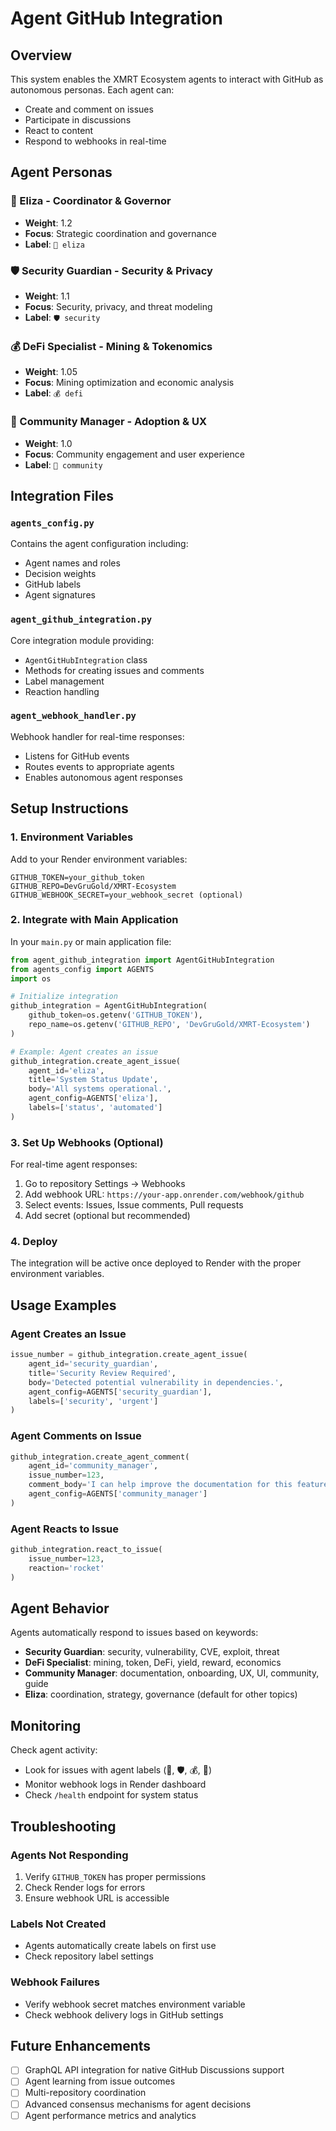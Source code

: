 # Agent GitHub Integration

## Overview

This system enables the XMRT Ecosystem agents to interact with GitHub as autonomous personas. Each agent can:

- Create and comment on issues
- Participate in discussions
- React to content
- Respond to webhooks in real-time

## Agent Personas

### 🤖 Eliza - Coordinator & Governor
- **Weight**: 1.2
- **Focus**: Strategic coordination and governance
- **Label**: `🤖 eliza`

### 🛡️ Security Guardian - Security & Privacy
- **Weight**: 1.1
- **Focus**: Security, privacy, and threat modeling
- **Label**: `🛡️ security`

### 💰 DeFi Specialist - Mining & Tokenomics
- **Weight**: 1.05
- **Focus**: Mining optimization and economic analysis
- **Label**: `💰 defi`

### 👥 Community Manager - Adoption & UX
- **Weight**: 1.0
- **Focus**: Community engagement and user experience
- **Label**: `👥 community`

## Integration Files

### `agents_config.py`
Contains the agent configuration including:
- Agent names and roles
- Decision weights
- GitHub labels
- Agent signatures

### `agent_github_integration.py`
Core integration module providing:
- `AgentGitHubIntegration` class
- Methods for creating issues and comments
- Label management
- Reaction handling

### `agent_webhook_handler.py`
Webhook handler for real-time responses:
- Listens for GitHub events
- Routes events to appropriate agents
- Enables autonomous agent responses

## Setup Instructions

### 1. Environment Variables

Add to your Render environment variables:

```
GITHUB_TOKEN=your_github_token
GITHUB_REPO=DevGruGold/XMRT-Ecosystem
GITHUB_WEBHOOK_SECRET=your_webhook_secret (optional)
```

### 2. Integrate with Main Application

In your `main.py` or main application file:

```python
from agent_github_integration import AgentGitHubIntegration
from agents_config import AGENTS
import os

# Initialize integration
github_integration = AgentGitHubIntegration(
    github_token=os.getenv('GITHUB_TOKEN'),
    repo_name=os.getenv('GITHUB_REPO', 'DevGruGold/XMRT-Ecosystem')
)

# Example: Agent creates an issue
github_integration.create_agent_issue(
    agent_id='eliza',
    title='System Status Update',
    body='All systems operational.',
    agent_config=AGENTS['eliza'],
    labels=['status', 'automated']
)
```

### 3. Set Up Webhooks (Optional)

For real-time agent responses:

1. Go to repository Settings → Webhooks
2. Add webhook URL: `https://your-app.onrender.com/webhook/github`
3. Select events: Issues, Issue comments, Pull requests
4. Add secret (optional but recommended)

### 4. Deploy

The integration will be active once deployed to Render with the proper environment variables.

## Usage Examples

### Agent Creates an Issue

```python
issue_number = github_integration.create_agent_issue(
    agent_id='security_guardian',
    title='Security Review Required',
    body='Detected potential vulnerability in dependencies.',
    agent_config=AGENTS['security_guardian'],
    labels=['security', 'urgent']
)
```

### Agent Comments on Issue

```python
github_integration.create_agent_comment(
    agent_id='community_manager',
    issue_number=123,
    comment_body='I can help improve the documentation for this feature.',
    agent_config=AGENTS['community_manager']
)
```

### Agent Reacts to Issue

```python
github_integration.react_to_issue(
    issue_number=123,
    reaction='rocket'
)
```

## Agent Behavior

Agents automatically respond to issues based on keywords:

- **Security Guardian**: security, vulnerability, CVE, exploit, threat
- **DeFi Specialist**: mining, token, DeFi, yield, reward, economics
- **Community Manager**: documentation, onboarding, UX, UI, community, guide
- **Eliza**: coordination, strategy, governance (default for other topics)

## Monitoring

Check agent activity:
- Look for issues with agent labels (🤖, 🛡️, 💰, 👥)
- Monitor webhook logs in Render dashboard
- Check `/health` endpoint for system status

## Troubleshooting

### Agents Not Responding
1. Verify `GITHUB_TOKEN` has proper permissions
2. Check Render logs for errors
3. Ensure webhook URL is accessible

### Labels Not Created
- Agents automatically create labels on first use
- Check repository label settings

### Webhook Failures
- Verify webhook secret matches environment variable
- Check webhook delivery logs in GitHub settings

## Future Enhancements

- [ ] GraphQL API integration for native GitHub Discussions support
- [ ] Agent learning from issue outcomes
- [ ] Multi-repository coordination
- [ ] Advanced consensus mechanisms for agent decisions
- [ ] Agent performance metrics and analytics
